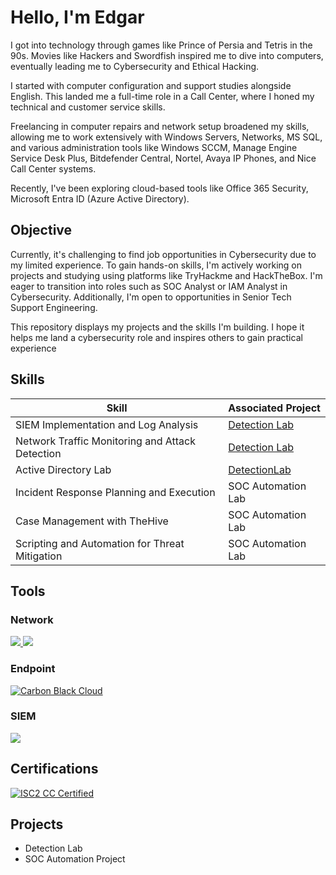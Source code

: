# Hello, I'm Edgar
I got into technology through games like Prince of Persia and Tetris in the 90s. Movies like Hackers and Swordfish inspired me to dive into computers, eventually leading me to Cybersecurity and Ethical Hacking.

I started with computer configuration and support studies alongside English. This landed me a full-time role in a Call Center, where I honed my technical and customer service skills.

Freelancing in computer repairs and network setup broadened my skills, allowing me to work extensively with Windows Servers, Networks, MS SQL, and various administration tools like Windows SCCM, Manage Engine Service Desk Plus, Bitdefender Central, Nortel, Avaya IP Phones, and Nice Call Center systems.

Recently, I've been exploring cloud-based tools like Office 365 Security, Microsoft Entra ID (Azure Active Directory).

## Objective
Currently, it's challenging to find job opportunities in Cybersecurity due to my limited experience. To gain hands-on skills, I'm actively working on projects and studying using platforms like TryHackme and HackTheBox. I'm eager to transition into roles such as SOC Analyst or IAM Analyst in Cybersecurity. Additionally, I'm open to opportunities in Senior Tech Support Engineering.

This repository displays my projects and the skills I'm building. I hope it helps me land a cybersecurity role and inspires others to gain practical experience

## Skills

| Skill                                         | Associated Project         |
|-----------------------------------------------|----------------------------|
| SIEM Implementation and Log Analysis          | <a href="https://google.com">Detection Lab</a>|
| Network Traffic Monitoring and Attack Detection | <a href="https://google.com">Detection Lab</a>|
| Active Directory Lab        | <a href="https://github.com/evargas13/Active-Directory-Lab">DetectionLab</a>|
| Incident Response Planning and Execution      | SOC Automation Lab|
| Case Management with TheHive                  | SOC Automation Lab|
| Scripting and Automation for Threat Mitigation | SOC Automation Lab|

## Tools

### Network
<div>
    <a href="https://www.wireshark.org">
        <img src="https://img.shields.io/badge/-Wireshark-1679A7?&style=for-the-badge&logo=Wireshark&logoColor=white"/>
    </a>
    <a href="https://suricata.io">
        <img src="https://img.shields.io/badge/-Suricata-EF3B2D?&style=for-the-badge&logo=Suricata&logoColor=white"/>
    </a>        
    <!-- <img src="https://img.shields.io/badge/-Zeek-777BB4?&style=for-the-badge&logo=Zeek&logoColor=white" /> -->
</div>

### Endpoint 

[![Carbon Black Cloud](https://img.shields.io/badge/-Carbon_Black_Cloud-0C0A00?&style=for-the-badge&logo=Carbon+Black&logoColor=white)](https://www.vmware.com/products/carbon-black-cloud.html)

### SIEM
<div>
   <!-- <img src="https://img.shields.io/badge/-Microsoft_Sentinel-0078D4?&style=for-the-badge&logo=Microsoft&logoColor=white" /> -->
    <img src="https://img.shields.io/badge/-Splunk-F1813F?&style=for-the-badge&logo=Splunk&logoColor=white" />
   <!-- <img src="https://img.shields.io/badge/-Elastic-005571?&style=for-the-badge&logo=Elastic&logoColor=white" /> -->
</div>

<!-- ### Cloud
<div>
    <img src="https://img.shields.io/badge/-Amazon AWS-0078D4?&style=for-the-badge&logo=Microsoft+Azure&logoColor=white" />
    <img src="https://img.shields.io/badge/-Splunk-000000?&style=for-the-badge&logo=Splunk&logoColor=white" />
    <img src="https://img.shields.io/badge/-Elastic-005571?&style=for-the-badge&logo=Elastic&logoColor=white" />
</div> -->

## Certifications

[![ISC2 CC Certified](https://img.shields.io/badge/-ISC2_CC_Certified-006400?&style=for-the-badge&logo=ISC2&logoColor=white)](https://www.credly.com/badges/e999d3d7-c809-4505-9e27-983e5c02d025/linked_in_profile)
  


<!-- <img src="https://img.shields.io/badge/-Network%2B-007ACC?&style=for-the-badge&logo=CompTIA&logoColor=white" /> -->
<!-- <img src="https://img.shields.io/badge/-A%2B-4D4D4D?&style=for-the-badge&logo=CompTIA&logoColor=white" /> -->
<!-- <img src="https://img.shields.io/badge/-CDSA-006400?&style=for-the-badge&logoColor=white" /> -->
<!-- <img src="https://img.shields.io/badge/-CCD-000080?&style=for-the-badge&logoColor=white" /> -->


## Projects
- Detection Lab
- SOC Automation Project

